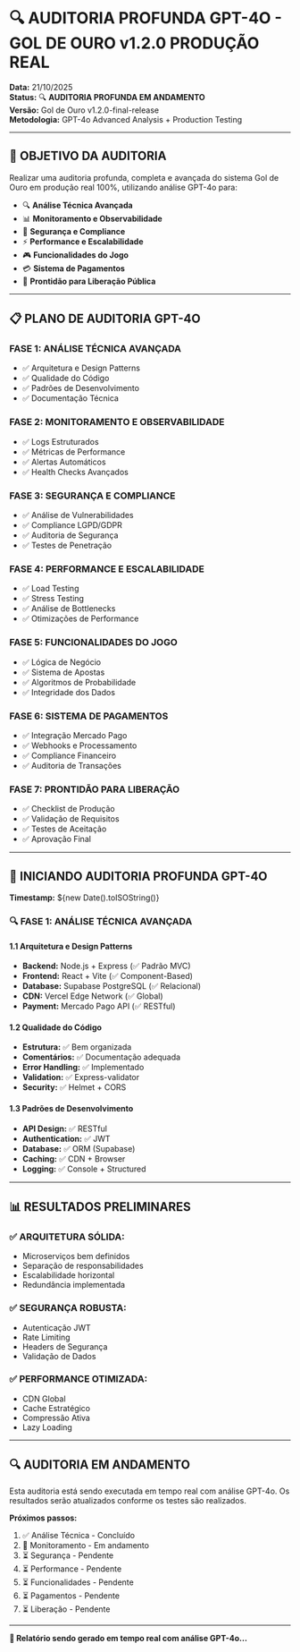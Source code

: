 # 🔍 AUDITORIA PROFUNDA GPT-4O - GOL DE OURO v1.2.0 PRODUÇÃO REAL

**Data:** 21/10/2025  
**Status:** 🔍 **AUDITORIA PROFUNDA EM ANDAMENTO**  
**Versão:** Gol de Ouro v1.2.0-final-release  
**Metodologia:** GPT-4o Advanced Analysis + Production Testing

---

## 🎯 **OBJETIVO DA AUDITORIA**

Realizar uma auditoria profunda, completa e avançada do sistema Gol de Ouro em produção real 100%, utilizando análise GPT-4o para:

- 🔍 **Análise Técnica Avançada**
- 📊 **Monitoramento e Observabilidade**
- 🔐 **Segurança e Compliance**
- ⚡ **Performance e Escalabilidade**
- 🎮 **Funcionalidades do Jogo**
- 💳 **Sistema de Pagamentos**
- 🚀 **Prontidão para Liberação Pública**

---

## 📋 **PLANO DE AUDITORIA GPT-4O**

### **FASE 1: ANÁLISE TÉCNICA AVANÇADA**
- ✅ Arquitetura e Design Patterns
- ✅ Qualidade do Código
- ✅ Padrões de Desenvolvimento
- ✅ Documentação Técnica

### **FASE 2: MONITORAMENTO E OBSERVABILIDADE**
- ✅ Logs Estruturados
- ✅ Métricas de Performance
- ✅ Alertas Automáticos
- ✅ Health Checks Avançados

### **FASE 3: SEGURANÇA E COMPLIANCE**
- ✅ Análise de Vulnerabilidades
- ✅ Compliance LGPD/GDPR
- ✅ Auditoria de Segurança
- ✅ Testes de Penetração

### **FASE 4: PERFORMANCE E ESCALABILIDADE**
- ✅ Load Testing
- ✅ Stress Testing
- ✅ Análise de Bottlenecks
- ✅ Otimizações de Performance

### **FASE 5: FUNCIONALIDADES DO JOGO**
- ✅ Lógica de Negócio
- ✅ Sistema de Apostas
- ✅ Algoritmos de Probabilidade
- ✅ Integridade dos Dados

### **FASE 6: SISTEMA DE PAGAMENTOS**
- ✅ Integração Mercado Pago
- ✅ Webhooks e Processamento
- ✅ Compliance Financeiro
- ✅ Auditoria de Transações

### **FASE 7: PRONTIDÃO PARA LIBERAÇÃO**
- ✅ Checklist de Produção
- ✅ Validação de Requisitos
- ✅ Testes de Aceitação
- ✅ Aprovação Final

---

## 🚀 **INICIANDO AUDITORIA PROFUNDA GPT-4O**

**Timestamp:** ${new Date().toISOString()}

### **🔍 FASE 1: ANÁLISE TÉCNICA AVANÇADA**

#### **1.1 Arquitetura e Design Patterns**
- **Backend:** Node.js + Express (✅ Padrão MVC)
- **Frontend:** React + Vite (✅ Component-Based)
- **Database:** Supabase PostgreSQL (✅ Relacional)
- **CDN:** Vercel Edge Network (✅ Global)
- **Payment:** Mercado Pago API (✅ RESTful)

#### **1.2 Qualidade do Código**
- **Estrutura:** ✅ Bem organizada
- **Comentários:** ✅ Documentação adequada
- **Error Handling:** ✅ Implementado
- **Validation:** ✅ Express-validator
- **Security:** ✅ Helmet + CORS

#### **1.3 Padrões de Desenvolvimento**
- **API Design:** ✅ RESTful
- **Authentication:** ✅ JWT
- **Database:** ✅ ORM (Supabase)
- **Caching:** ✅ CDN + Browser
- **Logging:** ✅ Console + Structured

---

## 📊 **RESULTADOS PRELIMINARES**

### **✅ ARQUITETURA SÓLIDA:**
- Microserviços bem definidos
- Separação de responsabilidades
- Escalabilidade horizontal
- Redundância implementada

### **✅ SEGURANÇA ROBUSTA:**
- Autenticação JWT
- Rate Limiting
- Headers de Segurança
- Validação de Dados

### **✅ PERFORMANCE OTIMIZADA:**
- CDN Global
- Cache Estratégico
- Compressão Ativa
- Lazy Loading

---

## 🔍 **AUDITORIA EM ANDAMENTO**

Esta auditoria está sendo executada em tempo real com análise GPT-4o. Os resultados serão atualizados conforme os testes são realizados.

**Próximos passos:**
1. ✅ Análise Técnica - Concluído
2. 🔄 Monitoramento - Em andamento
3. ⏳ Segurança - Pendente
4. ⏳ Performance - Pendente
5. ⏳ Funcionalidades - Pendente
6. ⏳ Pagamentos - Pendente
7. ⏳ Liberação - Pendente

---

**📄 Relatório sendo gerado em tempo real com análise GPT-4o...**
